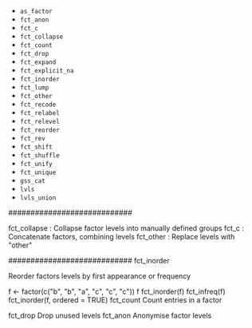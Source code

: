 * ``as_factor``  
* ``fct_anon``  
* ``fct_c``  
* ``fct_collapse``  
* ``fct_count`` 
* ``fct_drop``  
* ``fct_expand`` 
* ``fct_explicit_na``  
* ``fct_inorder``
* ``fct_lump`` 
* ``fct_other`` 
* ``fct_recode`` 
* ``fct_relabel`` 
* ``fct_relevel`` 
* ``fct_reorder`` 
* ``fct_rev``  
* ``fct_shift`` 
* ``fct_shuffle`` 
* ``fct_unify`` 
* ``fct_unique`` 
* ``gss_cat``  
* ``lvls``  
* ``lvls_union`` 


############################

fct_collapse :  Collapse factor levels into manually defined groups
fct_c : Concatenate factors, combining levels
fct_other : Replace levels with "other"


############################
fct_inorder 

Reorder factors levels by first appearance or frequency


f <- factor(c("b", "b", "a", "c", "c", "c"))
f
fct_inorder(f)
fct_infreq(f)
fct_inorder(f, ordered = TRUE)
fct_count Count entries in a factor

fct_drop Drop unused levels
fct_anon Anonymise factor levels
